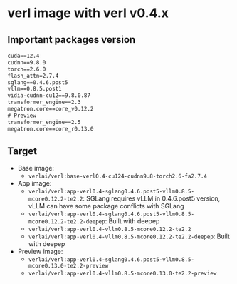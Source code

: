 # verl image with verl v0.4.x

## Important packages version

```txt
cuda==12.4
cudnn==9.8.0
torch==2.6.0
flash_attn=2.7.4
sglang==0.4.6.post5
vllm==0.8.5.post1
vidia-cudnn-cu12==9.8.0.87
transformer_engine==2.3
megatron.core==core_v0.12.2
# Preview
transformer_engine==2.5
megatron.core==core_r0.13.0
```

## Target

- Base image: 
    - `verlai/verl:base-verl0.4-cu124-cudnn9.8-torch2.6-fa2.7.4`
- App image:
    - `verlai/verl:app-verl0.4-sglang0.4.6.post5-vllm0.8.5-mcore0.12.2-te2.2`: SGLang requires vLLM in 0.4.6.post5 version, vLLM can have some package conflicts with SGLang
    - `verlai/verl:app-verl0.4-sglang0.4.6.post5-vllm0.8.5-mcore0.12.2-te2.2-deepep`: Built with deepep
    - `verlai/verl:app-verl0.4-vllm0.8.5-mcore0.12.2-te2.2`
    - `verlai/verl:app-verl0.4-vllm0.8.5-mcore0.12.2-te2.2-deepep`: Built with deepep
- Preview image:
    - `verlai/verl:app-verl0.4-sglang0.4.6.post5-vllm0.8.5-mcore0.13.0-te2.2-preview`
    - `verlai/verl:app-verl0.4-vllm0.8.5-mcore0.13.0-te2.2-preview`